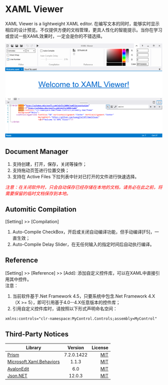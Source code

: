 # XAML Viewer

XAML Viewer is a lightweight XAML editor. 在编写文本的同时，能够实时显示相应的设计预览。不仅提供方便的文档管理，更具人性化的智能提示。当你在学习或尝试一些XAML效果时，一定会是你的不错选择。

![Preview](images/XAMLViewer.png)

## Document Manager  
1. 支持创建，打开，保存，关闭等操作；
2. 支持拖动页签进行位置交换；
3. 支持在 Active Files 下拉列表中针对已打开的文件进行快速选择。  

<font color=red>_注意：在关闭软件时，只会自动保存已经存储在本地的文档，请务必在此之前，将需要保留的临时文档保存到本地。_</font>

## Automitic Compilation
[Setting] >> [Compilation]
1. Auto-Compile CheckBox，开启或关闭自动编译功能，但手动编译[F5]，一直生效；
2. Auto-Compile Delay Slider，在无任何输入的指定时间后自动执行编译。

## Reference
[Setting] >> [Reference] >> [Add]: 添加自定义控件库，可以在XAML中直接引用其中控件。  
注意：
1. 当前软件基于.Net Framework 4.5，只要系统中包含.Net Framework 4.X（X >= 5），即可引用基于4.0--4.X任意版本的控件库；
2. 引用自定义控件库时，请按照以下形式声明命名空间：</br>
``` xml
xmlns:controls="clr-namespace:MyControl.Controls;assembly=MyControl"
```

## Third-Party Notices
Library|Version|License
--|:--:|--:
[Prism](https://github.com/PrismLibrary/Prism)|7.2.0.1422|[MIT](https://github.com/PrismLibrary/Prism/blob/master/LICENSE)
[Microsoft.Xaml.Behaviors](https://github.com/microsoft/XamlBehaviorsWpf)|1.1.3|[MIT](https://github.com/microsoft/XamlBehaviorsWpf/blob/master/LICENSE)
[AvalonEdit](https://github.com/icsharpcode/AvalonEdit)|6.0|[MIT](https://github.com/icsharpcode/AvalonEdit/blob/master/LICENSE)
[Json.NET](https://github.com/JamesNK/Newtonsoft.Json)|12.0.3|[MIT](https://github.com/JamesNK/Newtonsoft.Json/blob/master/LICENSE.md)
                   

